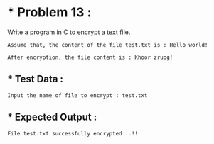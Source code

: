 # * Problem 13 :

Write a program in C to encrypt a text file.

    Assume that, the content of the file test.txt is : Hello world!  
    
    After encryption, the file content is : Khoor zruog!

## * Test Data :

    Input the name of file to encrypt : test.txt

## * Expected Output :

    File test.txt successfully encrypted ..!!
  